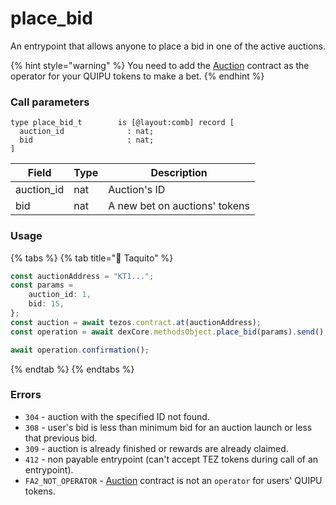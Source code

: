 # place\_bid

An entrypoint that allows anyone to place a bid in one of the active auctions.

{% hint style="warning" %}
You need to add the [Auction](../../) contract as the operator for your QUIPU tokens to make a bet.
{% endhint %}

### Call parameters

```pascaligo
type place_bid_t        is [@layout:comb] record [
  auction_id              : nat;
  bid                     : nat;
]
```

| Field       | Type | Description                   |
| ----------- | ---- | ----------------------------- |
| auction\_id | nat  | Auction's ID                  |
| bid         | nat  | A new bet on auctions' tokens |

### Usage

{% tabs %}
{% tab title="🌮 Taquito" %}
```javascript
const auctionAddress = "KT1...";
const params = 
    auction_id: 1,
    bid: 15,
};
const auction = await tezos.contract.at(auctionAddress);
const operation = await dexCore.methodsObject.place_bid(params).send();

await operation.confirmation();
```
{% endtab %}
{% endtabs %}

### Errors

* `304` - auction with the specified ID not found.
* `308` - user's bid is less than minimum bid for an auction launch or less that previous bid.
* `309` - auction is already finished or rewards are already claimed.
* `412` - non payable entrypoint (can't accept TEZ tokens during call of an entrypoint).
* `FA2_NOT_OPERATOR` - [Auction](../../) contract is not an `operator` for users' QUIPU tokens.
